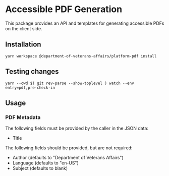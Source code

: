 
# Accessible PDF Generation

This package provides an API and templates for generating accessible PDFs on the client side.

## Installation

`yarn workspace @department-of-veterans-affairs/platform-pdf install`

## Testing changes

`yarn --cwd $( git rev-parse --show-toplevel ) watch --env entry=pdf,pre-check-in`

## Usage

### PDF Metadata

The following fields must be provided by the caller in the JSON data:

* Title

The following fields should be provided, but are not required:

* Author (defaults to "Department of Veterans Affairs")
* Language (defaults to "en-US")
* Subject (defaults to blank)
